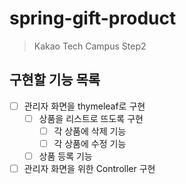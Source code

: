 # spring-gift-product
> Kakao Tech Campus Step2

## 구현할 기능 목록
- [ ] 관리자 화면을 thymeleaf로 구현
  - [ ] 상품을 리스트로 뜨도록 구현
    - [ ] 각 상품에 삭제 기능
    - [ ] 각 상품에 수정 기능
  - [ ] 상품 등록 기능
- [ ] 관리자 화면을 위한 Controller 구현